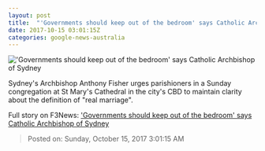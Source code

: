 ```yaml
---
layout: post
title:  "'Governments should keep out of the bedroom' says Catholic Archbishop of Sydney"
date: 2017-10-15 03:01:15Z
categories: google-news-australia
---
```


!['Governments should keep out of the bedroom' says Catholic Archbishop of Sydney](http://www.abc.net.au/news/image/9051650-1x1-700x700.jpg)

Sydney's Archbishop Anthony Fisher urges parishioners in a Sunday congregation at St Mary's Cathedral in the city's CBD to maintain clarity about the definition of "real marriage".


Full story on F3News: ['Governments should keep out of the bedroom' says Catholic Archbishop of Sydney](http://www.f3nws.com/n/RDFMe)

> Posted on: Sunday, October 15, 2017 3:01:15 AM
